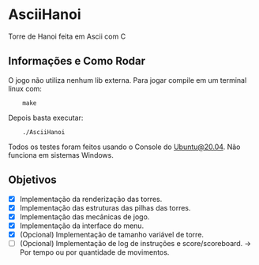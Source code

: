 # AsciiHanoi
Torre de Hanoi feita em Ascii com C

## Informações e Como Rodar
O jogo não utiliza nenhum lib externa.
Para jogar compile em um terminal linux com:
```
    make
```
Depois basta executar:
```
    ./AsciiHanoi
```

Todos os testes foram feitos usando o Console do Ubuntu@20.04.
Não funciona em sistemas Windows.

## Objetivos
- [x] Implementação da renderização das torres.
- [x] Implementação das estruturas das pilhas das torres.
- [x] Implementação das mecânicas de jogo.
- [x] Implementação da interface do menu.
- [x] (Opcional) Implementação de tamanho variável de torre.
- [ ] (Opcional) Implementação de log de instruções e score/scoreboard. -> Por tempo ou por quantidade de movimentos.
